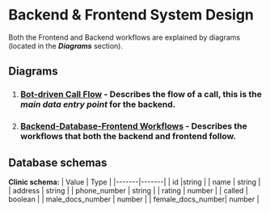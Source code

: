 # Backend & Frontend System Design

Both the Frontend and Backend workflows are explained by diagrams (located in the ***Diagrams*** section).

## Diagrams

1. ### [Bot-driven Call Flow](https://app.eraser.io/workspace/1yvzNivbO1RsB2ufyMGl) - Describes the flow of a call, this is the *main data entry point* for the backend.

2. ### [Backend-Database-Frontend Workflows](https://app.eraser.io/workspace/jmjNomYZkKgB5nVZqnK8?origin=share) - Describes the workflows that both the backend and frontend follow.

## Database schemas

****Clinic schema:****
| Value | Type |
|-------|-------|
| id |string  |
| name | string |
| address | string |
| phone_number | string |
| rating | number |
| called | boolean |
| male_docs_number | number |
| female_docs_number| number |